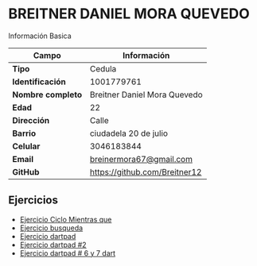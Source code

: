 # BREITNER DANIEL MORA QUEVEDO
Información Basica

| Campo | Información |
| --- | --- |
| **Tipo** | Cedula |
| **Identificación** | 1001779761 |
| **Nombre completo** | Breitner Daniel Mora Quevedo |
| **Edad** | 22 |
| **Dirección** | Calle |
| **Barrio** | ciudadela 20 de julio |
| **Celular** | 3046183844 |
| **Email** | breinermora67@gmail.com |
| **GitHub** | https://github.com/Breitner12 |

## Ejercicios
- [Ejercicio Ciclo Mientras que](/breitner/ciclowhile/README.md)
- [Ejercicio busqueda](/breitner/ejercicio2/README.md)
- [Ejercicio dartpad](/breitner/ejercicio%204/README.md)
- [Ejercicio dartpad #2](/breitner/ejercicio%205/README.md)
- [Ejercicio dartpad # 6 y 7 dart](/breitner/ejercicio%206%20y%207%20de%20dart/README.md)